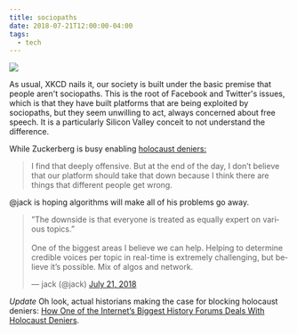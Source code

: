 ```yaml
---
title: sociopaths
date: 2018-07-21T12:00:00-04:00
tags:
  - tech
---
```


<a href="https://xkcd.com/1958/">
<img src="https://imgs.xkcd.com/comics/self_driving_issues.png">
</a>

As usual, XKCD nails it, our society is built under the basic premise that
people aren't sociopaths. This is the root of Facebook and Twitter's issues,
which is that they have built platforms that are being exploited by
sociopaths, but they seem unwilling to act, always concerned about free
speech. It is a particularly Silicon Valley conceit to not understand the
difference.

While Zuckerberg is busy enabling <a href="https://www.recode.net/platform/amp/2018/7/18/17575156/mark-zuckerberg-interview-facebook-recode-kara-swisher">holocaust deniers:</a>

<blockquote>
I find that deeply offensive. But at the end of the day, I don’t believe that
our platform should take that down because I think there are things that
different people get wrong.
</blockquote>

@jack is hoping algorithms will make all of his problems go away.

<blockquote class="twitter-tweet" data-lang="en"><p lang="en" dir="ltr">”The
downside is that everyone is treated as equally expert on various
topics.”<br><br>One of the biggest areas I believe we can help. Helping to
determine credible voices per topic in real-time is extremely challenging, but
believe it’s possible. Mix of algos and network.</p>&mdash; jack (@jack) <a
href="https://twitter.com/jack/status/1020767829878947840?ref_src=twsrc%5Etfw">July
21, 2018</a></blockquote>
<script async src="https://platform.twitter.com/widgets.js" charset="utf-8"></script>

_Update_ Oh look, actual historians making the case for blocking
holocaust deniers: [How One of the Internet’s Biggest History Forums Deals With Holocaust Deniers](https://slate.com/technology/2018/07/the-askhistorians-subreddit-banned-holocaust-deniers-and-facebook-should-too.html).

<a href="https://brid.gy/publish/twitter"></a>
